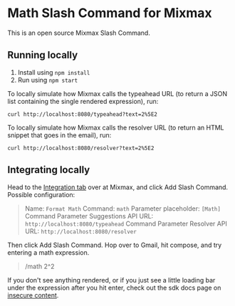 Math Slash Command for Mixmax
=============================

This is an open source Mixmax Slash Command.

## Running locally

1. Install using `npm install`
2. Run using `npm start`

To locally simulate how Mixmax calls the typeahead URL (to return a JSON list containing the single rendered expression), run:

```
curl http://localhost:8080/typeahead?text=2%5E2
```

To locally simulate how Mixmax calls the resolver URL (to return an HTML snippet that goes in the email), run:

```
curl http://localhost:8080/resolver?text=2%5E2
```

## Integrating locally

Head to the [Integration tab](https://app.mixmax.com/dashboard/integrations) over at Mixmax, and click Add Slash Command. Possible configuration:

> Name: `Format Math`
> Command: `math`
> Parameter placeholder: `[Math]`
> Command Parameter Suggestions API URL: `http://localhost:8080/typeahead`
> Command Parameter Resolver API URL: `http://localhost:8080/resolver`

Then click Add Slash Command. Hop over to Gmail, hit compose, and try entering a math expression.

> /math 2^2

If you don't see anything rendered, or if you just see a little loading bar under the expression after you hit enter, check out the sdk docs page on [insecure content](http://sdk.mixmax.com/docs/chrome-insecure-content-https-request-blocked-when-developing-locally).
